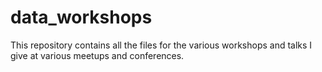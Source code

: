 data_workshops
==================

This repository contains all the files for the various workshops and talks I
give at various meetups and conferences.



[](talk_remetrica_bayesian_201911/talk_remetrica_bayesian_201911.html)
